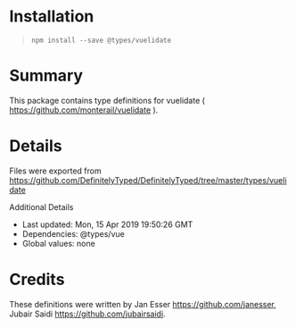 # Installation
> `npm install --save @types/vuelidate`

# Summary
This package contains type definitions for vuelidate ( https://github.com/monterail/vuelidate ).

# Details
Files were exported from https://github.com/DefinitelyTyped/DefinitelyTyped/tree/master/types/vuelidate

Additional Details
 * Last updated: Mon, 15 Apr 2019 19:50:26 GMT
 * Dependencies: @types/vue
 * Global values: none

# Credits
These definitions were written by Jan Esser <https://github.com/janesser>, Jubair Saidi <https://github.com/jubairsaidi>.
